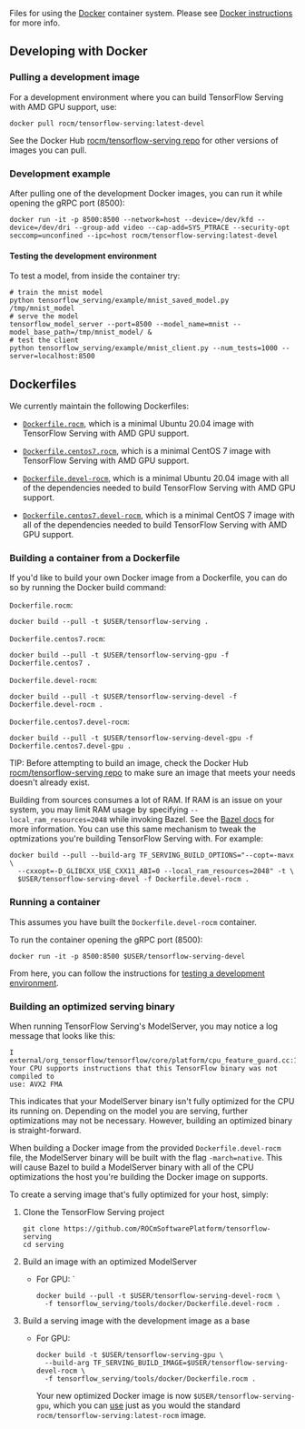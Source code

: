 Files for using the [Docker](http://www.docker.com) container system.
Please see [Docker instructions](https://github.com/tensorflow/serving/blob/master/tensorflow_serving/g3doc/docker.md)
for more info.

## Developing with Docker

### Pulling a development image

For a development environment where you can build TensorFlow Serving with AMD GPU
support, use:

```shell
docker pull rocm/tensorflow-serving:latest-devel
```

See the Docker Hub
[rocm/tensorflow-serving repo](http://hub.docker.com/r/rocm/tensorflow-serving/tags/) for
other versions of images you can pull.

### Development example

After pulling one of the development Docker images, you can run it while opening
the gRPC port (8500):

```shell
docker run -it -p 8500:8500 --network=host --device=/dev/kfd --device=/dev/dri --group-add video --cap-add=SYS_PTRACE --security-opt seccomp=unconfined --ipc=host rocm/tensorflow-serving:latest-devel
```

#### Testing the development environment

To test a model, from inside the container try:

```shell
# train the mnist model
python tensorflow_serving/example/mnist_saved_model.py /tmp/mnist_model
# serve the model
tensorflow_model_server --port=8500 --model_name=mnist --model_base_path=/tmp/mnist_model/ &
# test the client
python tensorflow_serving/example/mnist_client.py --num_tests=1000 --server=localhost:8500
```

## Dockerfiles

We currently maintain the following Dockerfiles:

*   [`Dockerfile.rocm`](https://github.com/ROCmSoftwarePlatform/tensorflow-serving/blob/master/tensorflow_serving/tools/docker/Dockerfile.rocm),
    which is a minimal Ubuntu 20.04 image with TensorFlow Serving with AMD GPU support.

*   [`Dockerfile.centos7.rocm`](https://github.com/ROCmSoftwarePlatform/tensorflow-serving/blob/master/tensorflow_serving/tools/docker/Dockerfile.centos7.rocm),
    which is a minimal CentOS 7 image with TensorFlow Serving with AMD GPU support.

*   [`Dockerfile.devel-rocm`](https://github.com/ROCmSoftwarePlatform/tensorflow-serving/blob/master/tensorflow_serving/tools/docker/Dockerfile.devel-rocm),
    which is a minimal Ubuntu 20.04 image with all of the dependencies needed to build
    TensorFlow Serving with AMD GPU support.

*   [`Dockerfile.centos7.devel-rocm`](https://github.com/ROCmSoftwarePlatform/tensorflow-serving/blob/master/tensorflow_serving/tools/docker/Dockerfile.centos7.devel-rocm),
    which is a minimal CentOS 7 image with all of the dependencies needed to build
    TensorFlow Serving with AMD GPU support.

### Building a container from a Dockerfile

If you'd like to build your own Docker image from a Dockerfile, you can do so by
running the Docker build command:

`Dockerfile.rocm`:

```shell
docker build --pull -t $USER/tensorflow-serving .
```

`Dockerfile.centos7.rocm`:

```shell
docker build --pull -t $USER/tensorflow-serving-gpu -f Dockerfile.centos7 .
```

`Dockerfile.devel-rocm`:

```shell
docker build --pull -t $USER/tensorflow-serving-devel -f Dockerfile.devel-rocm .
```

`Dockerfile.centos7.devel-rocm`:

```shell
docker build --pull -t $USER/tensorflow-serving-devel-gpu -f Dockerfile.centos7.devel-gpu .
```

TIP: Before attempting to build an image, check the Docker Hub
[rocm/tensorflow-serving repo](http://hub.docker.com/r/rocm/tensorflow-serving/tags/) to
make sure an image that meets your needs doesn't already exist.

Building from sources consumes a lot of RAM. If RAM is an issue on your system,
you may limit RAM usage by specifying `--local_ram_resources=2048` while
invoking Bazel. See the
[Bazel docs](https://docs.bazel.build/versions/master/user-manual.html#flag--local_{ram,cpu}_resources)
for more information. You can use this same mechanism to tweak the optmizations
you're building TensorFlow Serving with. For example:

```shell
docker build --pull --build-arg TF_SERVING_BUILD_OPTIONS="--copt=-mavx \
  --cxxopt=-D_GLIBCXX_USE_CXX11_ABI=0 --local_ram_resources=2048" -t \
  $USER/tensorflow-serving-devel -f Dockerfile.devel-rocm .
```

### Running a container

This assumes you have built the `Dockerfile.devel-rocm` container.

To run the container opening the gRPC port (8500):

```shell
docker run -it -p 8500:8500 $USER/tensorflow-serving-devel
```

From here, you can follow the instructions for
[testing a development environment](#testing-the-development-environment).

### Building an optimized serving binary

When running TensorFlow Serving's ModelServer, you may notice a log message that
looks like this:

```console
I external/org_tensorflow/tensorflow/core/platform/cpu_feature_guard.cc:141]
Your CPU supports instructions that this TensorFlow binary was not compiled to
use: AVX2 FMA
```

This indicates that your ModelServer binary isn't fully optimized for the CPU
its running on. Depending on the model you are serving, further optimizations
may not be necessary. However, building an optimized binary is straight-forward.

When building a Docker image from the provided `Dockerfile.devel-rocm` 
file, the ModelServer binary will be built with the flag
`-march=native`. This will cause Bazel to build a ModelServer binary with all of
the CPU optimizations the host you're building the Docker image on supports.

To create a serving image that's fully optimized for your host, simply:

1.  Clone the TensorFlow Serving project

    ```shell
    git clone https://github.com/ROCmSoftwarePlatform/tensorflow-serving
    cd serving
    ```

2.  Build an image with an optimized ModelServer

    *   For GPU: `

        ```shell
        docker build --pull -t $USER/tensorflow-serving-devel-rocm \
          -f tensorflow_serving/tools/docker/Dockerfile.devel-rocm .
        ```

3.  Build a serving image with the development image as a base

    *   For GPU:

        ```shell
        docker build -t $USER/tensorflow-serving-gpu \
          --build-arg TF_SERVING_BUILD_IMAGE=$USER/tensorflow-serving-devel-rocm \
          -f tensorflow_serving/tools/docker/Dockerfile.rocm .
        ```

        Your new optimized Docker image is now `$USER/tensorflow-serving-gpu`,
        which you can [use](#running-a-gpu-serving-image) just as you would the
        standard `rocm/tensorflow-serving:latest-rocm` image.
